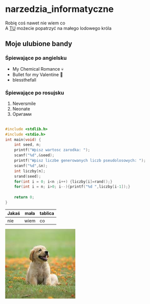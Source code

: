 # narzedzia_informatyczne
Robię coś nawet nie wiem co <br/>
A [TU](https://pl.pinterest.com/pin/967007351224894038/) możecie popatrzyć na małego lodowego króla
## Moje ulubione bandy
### Śpiewające po angielsku
- My Chemical Romance :skull:
- Bullet for my Valentine :rose:
- blessthefall
### Śpiewające po rosujsku
1. Neversmile
2. Neonate
3. Оригами
```C

#include <stdlib.h>
#include <stdio.h>
int main(void) {
    int seed, n;
    printf("Wpisz wartosc zarodka: ");
    scanf("%d",&seed);
    printf("Wpisz liczbe generowanych liczb pseudolosowych: ");
    scanf("%d",&n);
    int liczby[n];
    srand(seed);
    for(int i = 0; i<n ;i++) {liczby[i]=rand();}
    for(int i = n; i>0; i--){printf("%d ",liczby[i-1]);}
    
    return 0;
}
```
Jakaś | mała | tablica
--- | --- | ---
nie | wiem | co

![dog](animals/dog.jpg)
